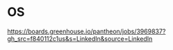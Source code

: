 # OS

https://boards.greenhouse.io/pantheon/jobs/3969837?gh_src=f840112c1us&s=LinkedIn&source=LinkedIn
